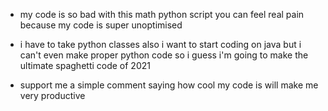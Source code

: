 - my code is so bad
with this math python script you can feel real pain because my code is super unoptimised

- i have to take python classes
also i want to start coding on java but i can't even make proper python code so i guess i'm going to make the ultimate spaghetti code of 2021

- support me
a simple comment saying how cool my code is will make me very productive
